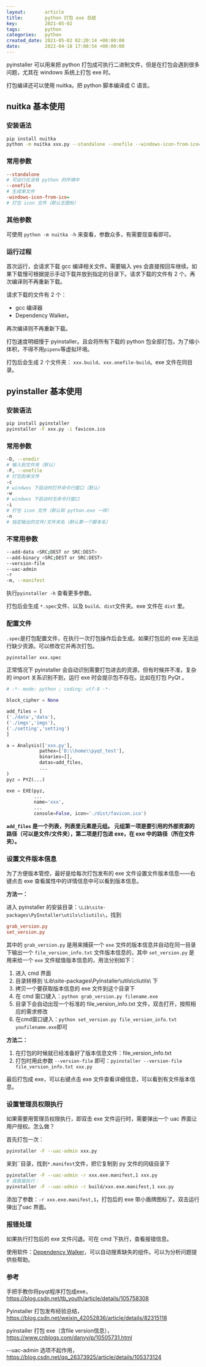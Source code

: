 ```yaml
---
layout:       article
title:        python 打包 exe 总结
key:          2021-05-02
tags:         python
categories:   python
created_date: 2021-05-02 02:20:14 +08:00:00
date:         2022-04-18 17:08:54 +08:00:00
---
```


pyinstaller 可以用来把 python 打包成可执行二进制文件，但是在打包会遇到很多问题，尤其在 windows 系统上打包 exe 时。

打包编译还可以使用 nuitka。把 python 脚本编译成 C 语言。

<!--more-->

## nuitka 基本使用

### 安装语法

```sh
pip install nuitka
python -m nuitka xxx.py --standalone --onefile --windows-icon-from-ico=favicon.ico
```

### 常用参数

```ini
--standalone
# 可运行在没有 python 的环境中
--onefile
# 生成单文件
-windows-icon-from-ico=
# 打包 icon 文件（默认无图标）
```

### 其他参数

可使用 `python -m nuitka -h` 来查看，参数众多，有需要现查看即可。

### 运行过程

首次运行，会请求下载 gcc 编译相关文件。需要输入 yes 会直接按回车继续。如果下载慢可根据提示手动下载并放到指定的目录下。请求下载的文件有 2 个。再次编译则不再重新下载。

请求下载的文件有 2 个：

- gcc 编译器
- Dependency Walker。

再次编译则不再重新下载。

打包速度明细慢于 pyinstaller。且会将所有下载的 python 包全部打包，为了缩小体积，不得不用`pipenv`等虚拟环境。

打包后会生成 2 个文件夹： `xxx.build`、`xxx.onefile-build`。exe 文件在同目录。

## pyinstaller  基本使用

### 安装语法

```sh
pip install pyinstaller
pyinstaller -F xxx.py -i favicon.ico
```

### 常用参数

```sh
-D, --onedir
# 输入到文件夹（默认）
-F, --onefile
# 打包到单文件
-c
# windwos 下启动时打开命令行窗口（默认）
-w
# windwos 下启动时无命令行窗口
-i
# 打包 icon 文件（默认和 python.exe 一样）
-n
# 指定输出的文件/文件夹名（默认第一个脚本名）
```

### 不常用参数

```sh
--add-data <SRC;DEST or SRC:DEST>
--add-binary <SRC;DEST or SRC:DEST>
--version-file
--uac-admin
-r
-m, --manifest
```

执行`pyinstaller -h` 查看更多参数。

打包后会生成 `*.spec`文件、以及 `build`、`dist`文件夹。exe 文件在 `dist` 里。

### 配置文件

`.spec`是打包配置文件，在执行一次打包操作后会生成。如果打包后的 exe 无法运行缺少资源。可以修改它并再次打包。

```sh
pyinstaller xxx.spec
```

正常情况下 pyinstaller 会自动识别需要打包进去的资源，但有时候并不准，复杂的 import 关系识别不到，运行 exe 时会提示包不存在。比如在打包 PyQt 。

```python
# -*- mode: python ; coding: utf-8 -*-

block_cipher = None

add_files = [
('./data','data'),
('./imgs','imgs'),
('./setting','setting')
]

a = Analysis(['xxx.py'],
			pathex=['D:\\home\\pyqt_test'],
			binaries=[],
			datas=add_files,
			...
)
pyz = PYZ(...)

exe = EXE(pyz,
          ...
          name='xxx',
          ...
          console=False, icon='./dist/favicon.ico')
```

**`add_files` 是一个列表，列表里元素是元组。 元组第一项是要引用的外部资源的路径（可以是文件/文件夹），第二项是打包进 exe，在 exe 中的路径（所在文件夹）。**

### 设置文件版本信息

为了方便版本管控，最好是给每次打包发布的 exe 文件设置文件版本信息——右键点击 exe 查看属性中的详情信息中可以看到版本信息。

**方法一：**

进入 pyinstaller 的安装目录：`\Lib\site-packages\PyInstaller\utils\cliutils\`，找到

```ini
grab_version.py
set_version.py
```

其中的 `grab_version.py` 是用来捕获一个 `exe` 文件的版本信息并自动在同一目录下输出一个 `file_version_info.txt` 文件版本信息的，其中 `set_version.py` 是用来给一个 `exe` 文件赋值版本信息的，用法分别如下：

1. 进入 cmd 界面
2. 目录转移到 \Lib\site-packages\PyInstaller\utils\cliutils\ 下
3. 拷贝一个要获取版本信息的 exe 文件到这个目录下
4. 在 cmd 窗口键入：`python grab_version.py filename.exe`
5. 目录下会自动出现一个标准的 file_version_info.txt 文件，双击打开，按照相应的需求修改
6. 在cmd窗口键入：`python set_version.py file_version_info.txt youfilename.exe`即可

**方法二：**

1. 在打包的时候就已经准备好了版本信息文件：file_version_info.txt
2. 打包时用此参数 `--version-file` 即可：`pyinstaller --version-file file_version_info.txt xxx.py`



最后打包成 exe，可以右键点击 exe 文件查看详细信息，可以看到有文件版本信息。

### 设置管理员权限执行

如果需要用管理员权限执行，即双击 exe 文件运行时，需要弹出一个 uac 界面让用户授权。怎么做？

首先打包一次：

```sh
pyinstaller -F --uac-admin xxx.py
```

来到``目录，找到`*.manifest`文件，把它复制到 py 文件的同级目录下

```sh
pyinstaller -F --uac-admin -r xxx.exe.manifest,1 xxx.py
# 或直接执行：
pyinstaller -F --uac-admin -r build/xxx.exe.manifest,1 xxx.py
```

添加了参数：`-r xxx.exe.manifest,1`，打包后的 exe 带小盾牌图标了。双击运行弹出了uac 界面。

### 报错处理

如果执行打包后的 exe 文件闪退。可在 cmd 下执行，查看报错信息。

使用软件：[Dependency Walker](http://www.dependencywalker.com/)，可以自动搜素缺失的组件。可以为分析问题提供些帮助。

### 参考

手把手教你将pyqt程序打包成exe，<https://blog.csdn.net/tb_youth/article/details/105758308> 

Pyinstaller 打包发布经验总结，<https://blog.csdn.net/weixin_42052836/article/details/82315118> 

pyinstaller 打包 exe（含file version信息），<https://www.cnblogs.com/danvy/p/10505731.html> 

--uac-admin 选项不起作用，<https://blog.csdn.net/qq_26373925/article/details/105373124> 

